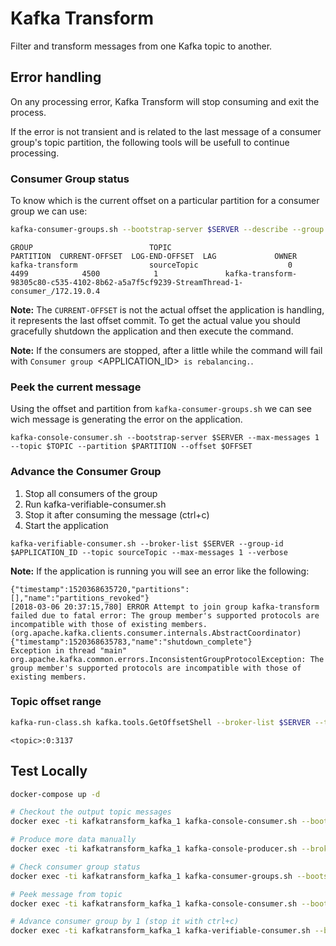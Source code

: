# Kafka Transform
Filter and transform messages from one Kafka topic to another.

## Error handling
On any processing error, Kafka Transform will stop consuming and exit the process.

If the error is not transient and is related to the last message of a consumer group's topic partition, the following tools will be usefull to continue processing.

### Consumer Group status
To know which is the current offset on a particular partition for a consumer group we can use:
```bash
kafka-consumer-groups.sh --bootstrap-server $SERVER --describe --group $APPLICATION_ID
```
```
GROUP                          TOPIC                          PARTITION  CURRENT-OFFSET  LOG-END-OFFSET  LAG             OWNER
kafka-transform                sourceTopic                    0          4499            4500            1               kafka-transform-98305c80-c535-4102-8b62-a5a7f5cf9239-StreamThread-1-consumer_/172.19.0.4
```

**Note:** The `CURRENT-OFFSET` is not the actual offset the application is handling, it represents the last offset commit.
To get the actual value you should gracefully shutdown the application and then execute the command.

**Note:** If the consumers are stopped, after a little while the command will fail with `Consumer group `<APPLICATION_ID>` is rebalancing.`.

### Peek the current message
Using the offset and partition from `kafka-consumer-groups.sh` we can see wich message is generating the error on the application.
```
kafka-console-consumer.sh --bootstrap-server $SERVER --max-messages 1 --topic $TOPIC --partition $PARTITION --offset $OFFSET
```

### Advance the Consumer Group
1. Stop all consumers of the group
1. Run kafka-verifiable-consumer.sh
1. Stop it after consuming the message (ctrl+c)
1. Start the application

```
kafka-verifiable-consumer.sh --broker-list $SERVER --group-id $APPLICATION_ID --topic sourceTopic --max-messages 1 --verbose
```

**Note:** If the application is running you will see an error like the following:
```
{"timestamp":1520368635720,"partitions":[],"name":"partitions_revoked"}
[2018-03-06 20:37:15,780] ERROR Attempt to join group kafka-transform failed due to fatal error: The group member's supported protocols are incompatible with those of existing members. (org.apache.kafka.clients.consumer.internals.AbstractCoordinator)
{"timestamp":1520368635783,"name":"shutdown_complete"}
Exception in thread "main" org.apache.kafka.common.errors.InconsistentGroupProtocolException: The group member's supported protocols are incompatible with those of existing members.
```

### Topic offset range
```bash
kafka-run-class.sh kafka.tools.GetOffsetShell --broker-list $SERVER --topic $TOPIC
```
```
<topic>:0:3137
```

## Test Locally
```bash
docker-compose up -d

# Checkout the output topic messages
docker exec -ti kafkatransform_kafka_1 kafka-console-consumer.sh --bootstrap-server kafka:9092 --topic sinkTopic --from-beginning

# Produce more data manually
docker exec -ti kafkatransform_kafka_1 kafka-console-producer.sh --broker-list kafka:9092 --topic sourceTopic

# Check consumer group status
docker exec -ti kafkatransform_kafka_1 kafka-consumer-groups.sh --bootstrap-server kafka:9092 --describe --group kafka-transform

# Peek message from topic
docker exec -ti kafkatransform_kafka_1 kafka-console-consumer.sh --bootstrap-server kafka:9092 --max-messages 1 --topic sourceTopic --partition 0 --offset 2332

# Advance consumer group by 1 (stop it with ctrl+c)
docker exec -ti kafkatransform_kafka_1 kafka-verifiable-consumer.sh --broker-list kafka:9092 --group-id kafka-transform --topic sourceTopic --max-messages 1 --verbose
```